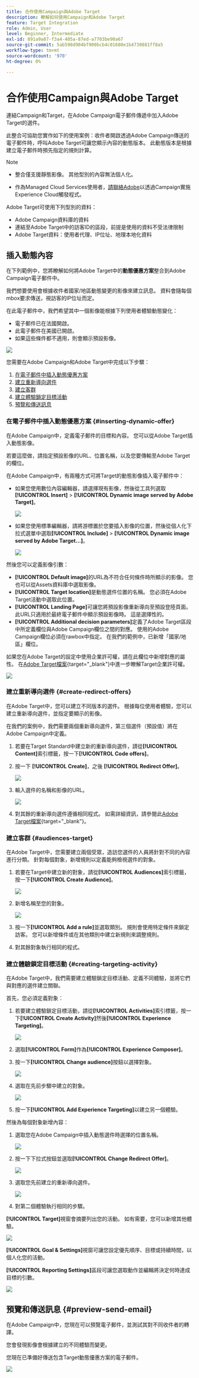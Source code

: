 ```yaml
---
title: 合作使用Campaign與Adobe Target
description: 瞭解如何使用Campaign和Adobe Target
feature: Target Integration
role: Admin, User
level: Beginner, Intermediate
exl-id: 891a9a87-f3a4-405a-87ed-a7703be90a67
source-git-commit: 5ab598d904bf900bcb4c01680e1b4730881ff8a5
workflow-type: tm+mt
source-wordcount: '970'
ht-degree: 0%

---
```


# 合作使用Campaign與Adobe Target

連結Campaign和Target，在Adobe Campaign電子郵件傳遞中加入Adobe Target的選件。

此整合可協助您實作如下的使用案例：收件者開啟透過Adobe Campaign傳送的電子郵件時，呼叫Adobe Target可讓您顯示內容的動態版本。 此動態版本是根據建立電子郵件時預先指定的規則計算。

>[!NOTE]
>* 整合僅支援靜態影像。 其他型別的內容無法個人化。
>
>* 作為Managed Cloud Services使用者，[請聯絡Adobe](../start/campaign-faq.md#support)以透過Campaign實施Experience Cloud觸發程式。

Adobe Target可使用下列型別的資料：

* Adobe Campaign資料庫的資料
* 連結至Adobe Target中的訪客ID的區段，前提是使用的資料不受法律限制
* Adobe Target資料：使用者代理、IP位址、地理本地化資料

## 插入動態內容

在下列範例中，您將瞭解如何將Adobe Target中的&#x200B;**動態優惠方案**&#x200B;整合到Adobe Campaign電子郵件中。

我們想要使用會根據收件者國家/地區動態變更的影像來建立訊息。 資料會隨每個mbox要求傳送，視訪客的IP位址而定。

在此電子郵件中，我們希望其中一個影像能根據下列使用者體驗動態變化：

* 電子郵件已在法國開啟。
* 此電子郵件在美國已開啟。
* 如果這些條件都不適用，則會顯示預設影像。

![](assets/target_4.png)

您需要在Adobe Campaign和Adobe Target中完成以下步驟：

1. [在電子郵件中插入動態優惠方案](#inserting-dynamic-offer)
1. [建立重新導向選件](#create-redirect-offers)
1. [建立客群](#audiences-target)
1. [建立體驗鎖定目標活動](#creating-targeting-activity)
1. [預覽和傳送訊息](#preview-send-email)

### 在電子郵件中插入動態優惠方案 {#inserting-dynamic-offer}

在Adobe Campaign中，定義電子郵件的目標和內容。 您可以從Adobe Target插入動態影像。

若要這麼做，請指定預設影像的URL、位置名稱，以及您要傳輸至Adobe Target的欄位。

在Adobe Campaign中，有兩種方式可將Target的動態影像插入電子郵件中：

* 如果您使用數位內容編輯器，請選擇現有影像，然後從工具列選取&#x200B;**[!UICONTROL Insert]** > **[!UICONTROL Dynamic image served by Adobe Target]**。

  ![](assets/target_5.png)

* 如果您使用標準編輯器，請將游標置於您要插入影像的位置，然後從個人化下拉式選單中選取&#x200B;**[!UICONTROL Include]** > **[!UICONTROL Dynamic image served by Adobe Target...]**。

  ![](assets/target_12.png)

然後您可以定義影像引數：

* **[!UICONTROL Default image]**&#x200B;的URL為不符合任何條件時所顯示的影像。 您也可以從Assets資料庫中選取影像。
* **[!UICONTROL Target location]**&#x200B;是動態選件位置的名稱。 您必須在Adobe Target活動中選取此位置。
* **[!UICONTROL Landing Page]**&#x200B;可讓您將預設影像重新導向至預設登陸頁面。 此URL只適用於最終電子郵件中顯示預設影像時。 這是選擇性的。
* **[!UICONTROL Additional decision parameters]**&#x200B;定義了Adobe Target區段中所定義欄位與Adobe Campaign欄位之間的對應。 使用的Adobe Campaign欄位必須在rawbox中指定。 在我們的範例中，已新增「國家/地區」欄位。

如果您在Adobe Target的設定中使用企業許可權，請在此欄位中新增對應的屬性。 在[Adobe Target檔案](https://experienceleague.adobe.com/zh-hant/docs/target/using/administer/manage-users/enterprise/properties-overview#administer){target="_blank"}中進一步瞭解Target企業許可權。

![](assets/target_13.png)

### 建立重新導向選件 {#create-redirect-offers}

在Adobe Target中，您可以建立不同版本的選件。 根據每位使用者體驗，您可以建立重新導向選件，並指定要顯示的影像。

在我們的案例中，我們需要兩個重新導向選件，第三個選件（預設值）將在Adobe Campaign中定義。

1. 若要在Target Standard中建立新的重新導向選件，請從&#x200B;**[!UICONTROL Content]**&#x200B;索引標籤，按一下&#x200B;**[!UICONTROL Code offers]**。

1. 按一下 **[!UICONTROL Create]**，之後 **[!UICONTROL Redirect Offer]**。

   ![](assets/target_9.png)

1. 輸入選件的名稱和影像的URL。

   ![](assets/target_6.png)

1. 對其餘的重新導向選件遵循相同程式。 如需詳細資訊，請參閱此[Adobe Target檔案](https://experienceleague.adobe.com/docs/target/using/experiences/offers/offer-redirect.html?lang=zh-Hant#experiences){target="_blank"}。

### 建立客群 {#audiences-target}

在Adobe Target中，您需要建立兩個受眾，造訪您選件的人員將針對不同的內容進行分類。 針對每個對象，新增規則以定義能夠檢視選件的對象。

1. 若要在Target中建立新的對象，請從&#x200B;**[!UICONTROL Audiences]**&#x200B;索引標籤，按一下&#x200B;**[!UICONTROL Create Audience]**。

   ![](assets/audiences_1.png)

1. 新增名稱至您的對象。

   ![](assets/audiences_2.png)

1. 按一下&#x200B;**[!UICONTROL Add a rule]**&#x200B;並選取類別。 規則會使用特定條件來鎖定訪客。 您可以新增條件或在其他類別中建立新規則來調整規則。

1. 對其餘對象執行相同的程式。

### 建立體驗鎖定目標活動 {#creating-targeting-activity}

在Adobe Target中，我們需要建立體驗鎖定目標活動、定義不同體驗，並將它們與對應的選件建立關聯。

首先，您必須定義對象：

1. 若要建立體驗鎖定目標活動，請從&#x200B;**[!UICONTROL Activities]**&#x200B;索引標籤，按一下&#x200B;**[!UICONTROL Create Activity]**&#x200B;然後&#x200B;**[!UICONTROL Experience Targeting]**。

   ![](assets/target_10.png)

1. 選取&#x200B;**[!UICONTROL Form]**&#x200B;作為&#x200B;**[!UICONTROL Experience Composer]**。

1. 按一下&#x200B;**[!UICONTROL Change audience]**&#x200B;按鈕以選擇對象。

   ![](assets/target_10_2.png)

1. 選取在先前步驟中建立的對象。

   ![](assets/target_10_3.png)

1. 按一下&#x200B;**[!UICONTROL Add Experience Targeting]**&#x200B;以建立另一個體驗。

然後為每個對象新增內容：

1. 選取您在Adobe Campaign中插入動態選件時選擇的位置名稱。

   ![](assets/target_15.png)

1. 按一下下拉式按鈕並選取&#x200B;**[!UICONTROL Change Redirect Offer]**。

   ![](assets/target_content.png)

1. 選取您先前建立的重新導向選件。

   ![](assets/target_content_2.png)

1. 對第二個體驗執行相同的步驟。

**[!UICONTROL Target]**&#x200B;視窗會摘要列出您的活動。 如有需要，您可以新增其他體驗。

![](assets/target_experience.png)

**[!UICONTROL Goal & Settings]**&#x200B;視窗可讓您設定優先順序、目標或持續時間，以個人化您的活動。

**[!UICONTROL Reporting Settings]**&#x200B;區段可讓您選取動作並編輯將決定何時達成目標的引數。

![](assets/target_experience_2.png)

## 預覽和傳送訊息 {#preview-send-email}

在Adobe Campaign中，您現在可以預覽電子郵件，並測試其對不同收件者的轉譯。

您會發現影像會根據建立的不同體驗而變更。

您現在已準備好傳送包含Target動態優惠方案的電子郵件。

![](assets/target_20.png)
